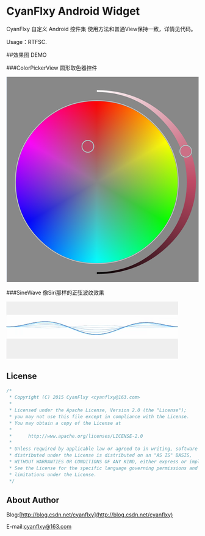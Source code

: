 # CyanFlxy Android Widget
CyanFlxy 自定义 Android 控件集
使用方法和普通View保持一致，详情见代码。

Usage：RTFSC.

##效果图 DEMO


###ColorPickerView
圆形取色器控件

![ColorPickerView](ScreenShot/ColorPickerView.png)

###SineWave
像Siri那样的正弦波纹效果

![SineWave](ScreenShot/SineWave.gif)




## License

```java
/*
 * Copyright (C) 2015 CyanFlxy <cyanflxy@163.com>
 *
 * Licensed under the Apache License, Version 2.0 (the "License");
 * you may not use this file except in compliance with the License.
 * You may obtain a copy of the License at
 *
 *      http://www.apache.org/licenses/LICENSE-2.0
 *
 * Unless required by applicable law or agreed to in writing, software
 * distributed under the License is distributed on an "AS IS" BASIS,
 * WITHOUT WARRANTIES OR CONDITIONS OF ANY KIND, either express or implied.
 * See the License for the specific language governing permissions and
 * limitations under the License.
 */
```

## About Author
Blog:[http://blog.csdn.net/cyanflxy](http://blog.csdn.net/cyanflxy)

E-mail:[cyanflxy@163.com](mailto:cyanflxy@163.com)

